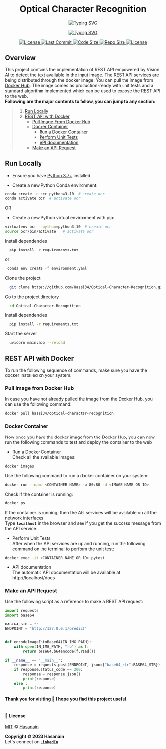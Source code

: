 <p align="center">
    <b>
        <h1 align="center">Optical Character Recognition</h1>
    </b>
</p>
<p align="center">
<a href="https://github.com/Hassi34/Optical-Character-Recognition">
    <img src="https://readme-typing-svg.demolab.com?font=Georgia&c=g&size=18&duration=3000&pause=6000&multiline=True&center=true&width=800&height=40&lines=Vision AI service ( REST API ) for OCR ( optical character recognition );" alt="Typing SVG" />
</a>
</p>
<p align="center">
<a href="https://github.com/Hassi34/Optical-Character-Recognition">
    <img src="https://readme-typing-svg.demolab.com?font=Georgia&size=18&duration=2000&pause=1500&multiline=False&color=10D736FF&center=true&width=400&height=40&lines=AI+%7C+Computer+Vision+%7C+REST+API;Python+%7C+3.7+%7C+3.8+%7C+3.9+%7C+3.10;FastAPI+%7C+Docker;" alt="Typing SVG" />
</a>
</p>

<p align="center">
    <a href="https://www.python.org/downloads/">
        <img alt="License" src="https://img.shields.io/badge/python-3.7%20%7C%203.8%20%7C%203.9%20%7C%203.10-g.svg">
    </a>
    <a href="https://github.com/Hassi34/Optical-Character-Recognition">
        <img alt="Last Commit" src="https://img.shields.io/github/last-commit/hassi34/Optical-Character-Recognition/main?color=g">
    </a>
    <a href="https://github.com/Hassi34/Optical-Character-Recognition">
        <img alt="Code Size" src="https://img.shields.io/github/languages/code-size/hassi34/Optical-Character-Recognition?color=g">
    </a>
    <a href="https://github.com/Hassi34/Optical-Character-Recognition">
        <img alt="Repo Size" src="https://img.shields.io/github/repo-size/hassi34/Optical-Character-Recognition?color=g">
    </a>
    <a href="https://github.com/Hassi34/Optical-Character-Recognition/blob/main/LICENSE">
        <img alt="License" src="https://img.shields.io/github/license/hassi34/Optical-Character-Recognition?color=g">
    </a>

## Overview
This project contains the implementation of REST API empowered by Vision AI to detect the text available in the input image. The REST API services are being distributed through the docker image. You can pull the image from [Docker Hub](https://hub.docker.com/r/hassi34/optical-character-recognition). The image comes as production-ready with unit tests and a standard algorithm implemented which can be used to expose the REST API to the web.<br>
**Following are the major contents to follow, you can jump to any section:**

>   1. [Run Locally](#run-local)
>   2. [REST API with Docker](#rest-api)<br>
>      - [Pull Image From Docker Hub](#docker-pull)<br>
>      - [Docker Container](#docker-container)<br>
>           - [Run a Docker Container](#run-docker-container)<br>
>           - [Perform Unit Tests](#unit-tests)<br>
>           - [API documentation](#api-docs)<br>
>      - [Make an API Request](#request-api)<br>

## Run Locally<a id='run-local'></a>

* Ensure you have [Python 3.7+](https://www.python.org/downloads/) installed.

* Create a new Python Conda environment:

```bash
conda create -n ocr python=3.10  # create ocr
conda activate ocr  # activate ocr
```
OR
* Create a new Python virtual environment with pip:
```bash
virtualenv ocr --python=python3.10  # create ocr
source ocr/bin/activate   # activate ocr
```
Install dependencies

```bash
  pip install -r requirements.txt
```
or
```bash
 conda env create -f environment.yaml
```

Clone the project

```bash
  git clone https://github.com/Hassi34/Optical-Character-Recognition.git
```

Go to the project directory

```bash
  cd Optical-Character-Recognition
```

Install dependencies

```bash
  pip install -r requirements.txt
```

Start the server

```bash
  uvicorn main:app --reload
```
## REST API with Docker<a id='rest-api'></a>
To run the following sequence of commands, make sure you have the docker installed on your system.

### Pull Image from Docker Hub<a id='docker-pull'></a>
In case you have not already pulled the image from the Docker Hub, you can use the following command:
```bash
docker pull hassi34/optical-character-recognition
```

### Docker Container<a id='docker-container'></a>
Now once you have the docker image from the Docker Hub, you can now run the following commands to test and deploy the container to the web

* Run a Docker Container<a id='run-docker-container'></a><br>
Check all the available images:
```bash
docker images
```
Use the following command to run a docker container on your system:
```bash
docker run --name <CONTAINER NAME> -p 80:80 -d <IMAGE NAME OR ID>
```
Check if the container is running:
```bash
docker ps
```
If the container is running, then the API services will be available on all the network interfaces<br>
Type **``localhost``** in the browser and see if you get the success message from the API service.

* Perform Unit Tests<a id='#unit-tests'></a><br>
After when the API services are up and running, run the following command on the terminal to perform the unit test:
```bash
docker exec -it <CONTAINER NAME OR ID> pytest
```
* API documentation<a id='api-docs'></a><br>
The automatic API documentation will be available at http://localhost/docs

### Make an API Request<a id='request-api'></a>
Use the following script as a reference to make a REST API request:

```python
import requests
import base64

BASE64_STR = "" 
ENDPOINT = "http://127.0.0.1/predict"


def encodeImageIntoBase64(IN_IMG_PATH):
    with open(IN_IMG_PATH, "rb") as f:
        return base64.b64encode(f.read())

if __name__ == '__main__':
    response = requests.post(ENDPOINT, json={"base64_str":BASE64_STR})
    if response.status_code == 200:
        response = response.json()
        print(response)
    else :
        print(response)
```
#### **Thank you for visiting 🙏 I hope you find this project useful**<br><br>

#### **📃 License**
[MIT][license] © [Hasanain][website]

[license]: https://github.com/Hassi34/Optical-Character-Recognition/blob/main/LICENSE
[website]: https://hasanain.aicaliber.com

**Copyright &copy; 2023 Hasanain** <br>
Let's connect on **[``LinkedIn``](https://www.linkedin.com/in/hasanain-mehmood)** <br>
